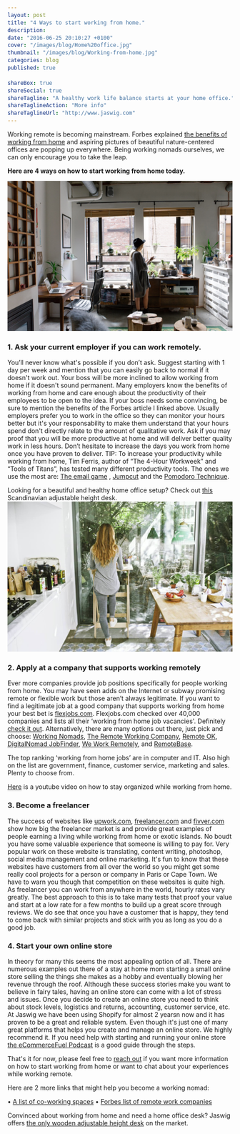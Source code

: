 ```yaml
---
layout: post
title: "4 Ways to start working from home."
description: 
date: "2016-06-25 20:10:27 +0100"
cover: "/images/blog/Home%20office.jpg"
thumbnail: "/images/blog/Working-from-home.jpg"
categories: blog
published: true

shareBox: true
shareSocial: true
shareTagline: "A healthy work life balance starts at your home office."
shareTaglineAction: "More info"
shareTaglineUrl: "http://www.jaswig.com"
---
```


Working remote is becoming mainstream. Forbes explained [the benefits of working from home](https://www.forbes.com/sites/kevinkruse/2012/12/18/benefits-working-from-home/#425ebf131d4c) and aspiring pictures of beautiful nature-centered offices are popping up everywhere.
Being working nomads ourselves, we can only encourage you to take the leap.
<!--more-->

**Here are 4 ways on how to start working from home today.**

![Working-from-home](/images/blog/Working-from-home.jpg)

### 1. Ask your current employer if you can work remotely.
You’ll never know what's possible if you don’t ask. Suggest starting with 1 day per week and mention that you can easily go back to normal if it doesn't work out. Your boss will be more inclined to allow working from home if it doesn't sound permanent.
Many employers know the benefits of working from home and care enough about the productivity of their employees to be open to the idea. If your boss needs some convincing, be sure to mention the benefits of the Forbes article I linked above.
Usually employers prefer you to work in the office so they can monitor your hours better but it's your responsability to make them understand that your hours spend don't directly relate to the amount of qualitative work.
Ask if you may proof that you will be more productive at home and will deliver better quality work in less hours. Don’t hesitate to increase the days you work from home once you have proven to deliver.
TIP: To increase your productivity while working from home, Tim Ferris, author of “The 4-Hour Workweek” and “Tools of Titans”, has tested many different productivity tools. The ones we use the most are: [The email game](http://www.emailga.me/) , [Jumpcut](http://jumpcut.sourceforge.net/) and the [Pomodoro Technique](http://e.ggtimer.com/). 

Looking for a beautiful and healthy home office setup? 
Check out [this](https://store.jaswig.com/products/standup-nomad?variant=18203972612) Scandinavian adjustable height desk.
![Healthy home office](/images/blog/Healthy%20Home%20Office.jpg)

### 2. Apply at a company that supports working remotely
Ever more companies provide job positions specifically for people working from home. You may have seen adds on the Internet or subway promising remote or flexible work but those aren’t always legitimate.
If you want to find a legitimate job at a good company that supports working from home your best bet is [flexjobs.com](www.flexjobs.com). 
Flexjobs.com checked over 40,000 companies and lists all their ‘working from home job vacancies'. Definitely [check it out](https://www.flexjobs.com/company-guide).
Alternatively, there are many options out there, just pick and choose: [Working Nomads](https://www.workingnomads.co/jobs), [The Remote Working Company](http://www.remoteworking.co/), [Remote OK](https://remoteok.io/), [DigitalNomad JobFinder](http://digitalnomad-jobfinder.com/), [We Work Remotely](https://weworkremotely.com/), and [RemoteBase](https://remotebase.io/).

The top ranking ‘working from home jobs’ are in computer and IT. Also high on the list are government, finance, customer service, marketing and sales. Plenty to choose from.

[Here](https://www.youtube.com/watch?v=KDgckuEAqLQ) is a youtube video on how to stay organized while working from home.

### 3. Become a freelancer
The success of websites like [upwork.com](https://www.upwork.com/), [freelancer.com](https://www.freelancer.com) and [fivver.com](https://www.fiverr.com/) show how big the freelancer market is and provide great examples of people earning a living while working from home or exotic islands.
No boudt you have some valuable experience that someone is willing to pay for. Very popular work on these website is translating, content writing, photoshop, social media management and online marketing.
It's fun to know that these websites have customers from all over the world so you might get some really cool projects for a person or company in Paris or Cape Town. We have to warn you though that competition on these websites is quite high. As freelancer you can work from anywhere in the world, hourly rates vary greatly. 
The best approach to this is to take many tests that proof your value and start at a low rate for a few months to build up a great score through reviews. We do see that once you have a customer that is happy, they tend to come back with similar projects and stick with you as long as you do a good job.  

### 4. Start your own online store
In theory for many this seems the most appealing option of all. There are numerous examples out there of a stay at home mom starting a small online store selling the things she makes as a hobby and eventually blowing her revenue through the roof. 
Although these success stories make you want to believe in fairy tales, having an online store can come with a lot of stress and issues.
Once you decide to create an online store you need to think about stock levels, logistics and returns, accounting, customer service, etc. At Jaswig we have been using Shopify for almost 2 yearsn now and it has proven to be a great and reliable system.
Even though it's just one of many great platforms that helps you create and manage an online store. We highly recommend it.
If you need help with starting and running your online store [the eCommerceFuel Podcast](https://itunes.apple.com/ca/podcast/ecommercefuel-build-launch/id679570743?mt=2) is a good guide through the steps.

That's it for now, please feel free to [reach out](http://www.jaswig.com/contact/) if you want more information on how to start working from home or want to chat about your experiences while working remote.

Here are 2 more links that might help you become a working nomad: 

•	[A list of co-working spaces](https://coworkingmap.org)
•	[Forbes list of remote work companies](https://www.forbes.com/sites/laurashin/2016/01/27/work-from-home-in-2016-the-top-100-companies-for-remote-jobs/#217d3e2b2741)

Convinced about working from home and need a home office desk? Jaswig offers [the only wooden adjustable height desk](https://store.jaswig.com/products/standup-nomad?variant=18203972612) on the market.
